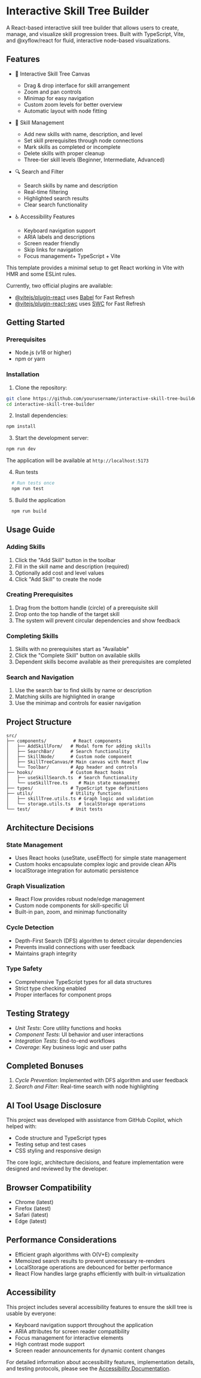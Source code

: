 # Interactive Skill Tree Builder

A React-based interactive skill tree builder that allows users to create, manage, and visualize skill progression trees. Built with TypeScript, Vite, and @xyflow/react for fluid, interactive node-based visualizations.

## Features

- 🌳 Interactive Skill Tree Canvas
  - Drag & drop interface for skill arrangement
  - Zoom and pan controls
  - Minimap for easy navigation
  - Custom zoom levels for better overview
  - Automatic layout with node fitting

- 🔄 Skill Management
  - Add new skills with name, description, and level
  - Set skill prerequisites through node connections
  - Mark skills as completed or incomplete
  - Delete skills with proper cleanup
  - Three-tier skill levels (Beginner, Intermediate, Advanced)

- 🔍 Search and Filter
  - Search skills by name and description
  - Real-time filtering
  - Highlighted search results
  - Clear search functionality

- ♿ Accessibility Features
  - Keyboard navigation support
  - ARIA labels and descriptions
  - Screen reader friendly
  - Skip links for navigation
  - Focus management+ TypeScript + Vite

This template provides a minimal setup to get React working in Vite with HMR and some ESLint rules.

Currently, two official plugins are available:

- [@vitejs/plugin-react](https://github.com/vitejs/vite-plugin-react/blob/main/packages/plugin-react) uses [Babel](https://babeljs.io/) for Fast Refresh
- [@vitejs/plugin-react-swc](https://github.com/vitejs/vite-plugin-react/blob/main/packages/plugin-react-swc) uses [SWC](https://swc.rs/) for Fast Refresh

## Getting Started

### Prerequisites

- Node.js (v18 or higher)
- npm or yarn

### Installation

1. Clone the repository:

```bash
git clone https://github.com/yourusername/interactive-skill-tree-builder.git
cd interactive-skill-tree-builder
```

2. Install dependencies:

```bash
npm install
```

3. Start the development server:

```bash
npm run dev
```

The application will be available at `http://localhost:5173`

4. Run tests

```bash
  # Run tests once
  npm run test
```

5. Build the application

```bash
  npm run build
```

## Usage Guide

### Adding Skills

1. Click the "Add Skill" button in the toolbar
2. Fill in the skill name and description (required)
3. Optionally add cost and level values
4. Click "Add Skill" to create the node

### Creating Prerequisites

1. Drag from the bottom handle (circle) of a prerequisite skill
2. Drop onto the top handle of the target skill
3. The system will prevent circular dependencies and show feedback

### Completing Skills

1. Skills with no prerequisites start as "Available"
2. Click the "Complete Skill" button on available skills
3. Dependent skills become available as their prerequisites are completed

### Search and Navigation

1. Use the search bar to find skills by name or description
2. Matching skills are highlighted in orange
3. Use the minimap and controls for easier navigation

## Project Structure

```
src/
├── components/          # React components
│   ├── AddSkillForm/   # Modal form for adding skills
│   ├── SearchBar/      # Search functionality
│   ├── SkillNode/      # Custom node component
│   ├── SkillTreeCanvas/# Main canvas with React Flow
│   └── Toolbar/        # App header and controls
├── hooks/              # Custom React hooks
│   ├── useSkillSearch.ts  # Search functionality
│   └── useSkillTree.ts    # Main state management
├── types/              # TypeScript type definitions
├── utils/              # Utility functions
│   ├── skillTree.utils.ts # Graph logic and validation
│   └── storage.utils.ts   # localStorage operations
└── test/               # Unit tests
```

## Architecture Decisions

### State Management

- Uses React hooks (useState, useEffect) for simple state management
- Custom hooks encapsulate complex logic and provide clean APIs
- localStorage integration for automatic persistence

### Graph Visualization

- React Flow provides robust node/edge management
- Custom node components for skill-specific UI
- Built-in pan, zoom, and minimap functionality

### Cycle Detection

- Depth-First Search (DFS) algorithm to detect circular dependencies
- Prevents invalid connections with user feedback
- Maintains graph integrity

### Type Safety

- Comprehensive TypeScript types for all data structures
- Strict type checking enabled
- Proper interfaces for component props

## Testing Strategy

- _Unit Tests_: Core utility functions and hooks
- _Component Tests_: UI behavior and user interactions
- _Integration Tests_: End-to-end workflows
- _Coverage_: Key business logic and user paths

## Completed Bonuses

1. _Cycle Prevention_: Implemented with DFS algorithm and user feedback
2. _Search and Filter_: Real-time search with node highlighting

## AI Tool Usage Disclosure

This project was developed with assistance from GitHub Copilot, which helped with:

- Code structure and TypeScript types
- Testing setup and test cases
- CSS styling and responsive design

The core logic, architecture decisions, and feature implementation were designed and reviewed by the developer.

## Browser Compatibility

- Chrome (latest)
- Firefox (latest)
- Safari (latest)
- Edge (latest)

## Performance Considerations

- Efficient graph algorithms with O(V+E) complexity
- Memoized search results to prevent unnecessary re-renders
- LocalStorage operations are debounced for better performance
- React Flow handles large graphs efficiently with built-in virtualization

## Accessibility

This project includes several accessibility features to ensure the skill tree is usable by everyone:

- Keyboard navigation support throughout the application
- ARIA attributes for screen reader compatibility
- Focus management for interactive elements
- High contrast mode support
- Screen reader announcements for dynamic content changes

For detailed information about accessibility features, implementation details, and testing protocols, please see the [Accessibility Documentation](./ACCESSIBILITY.md).

```

```
